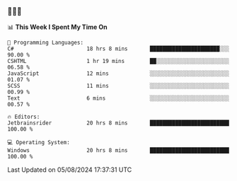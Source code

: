 ### 👋👋👋
<!--START_SECTION:waka-->
📊 **This Week I Spent My Time On** 

```text
💬 Programming Languages: 
C#                       18 hrs 8 mins       ██████████████████████░░░   90.00 % 
CSHTML                   1 hr 19 mins        ██░░░░░░░░░░░░░░░░░░░░░░░   06.58 % 
JavaScript               12 mins             ░░░░░░░░░░░░░░░░░░░░░░░░░   01.07 % 
SCSS                     11 mins             ░░░░░░░░░░░░░░░░░░░░░░░░░   00.99 % 
Text                     6 mins              ░░░░░░░░░░░░░░░░░░░░░░░░░   00.57 % 

🔥 Editors: 
Jetbrainsrider           20 hrs 8 mins       █████████████████████████   100.00 % 

💻 Operating System: 
Windows                  20 hrs 8 mins       █████████████████████████   100.00 % 
```


 Last Updated on 05/08/2024 17:37:31 UTC
<!--END_SECTION:waka-->
